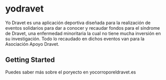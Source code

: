 # yodravet

Yo Dravet es una aplicación deportiva diseñada para la realización de eventos solidarios para dar
a conocer y recaudar fondos para el síndrome de Dravet, una enfermedad minoritaria la cual no
tiene mucha inversión en su investigación. Todo lo recaudado en dichos eventos van para la
Asociación Apoyo Dravet.

## Getting Started

Puedes saber más sobre el poryecto en yocorroporeldravet.es
